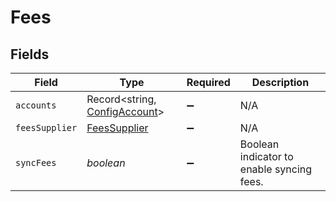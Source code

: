 # Fees


## Fields

| Field                                                                 | Type                                                                  | Required                                                              | Description                                                           |
| --------------------------------------------------------------------- | --------------------------------------------------------------------- | --------------------------------------------------------------------- | --------------------------------------------------------------------- |
| `accounts`                                                            | Record<string, [ConfigAccount](../../models/shared/configaccount.md)> | :heavy_minus_sign:                                                    | N/A                                                                   |
| `feesSupplier`                                                        | [FeesSupplier](../../models/shared/feessupplier.md)                   | :heavy_minus_sign:                                                    | N/A                                                                   |
| `syncFees`                                                            | *boolean*                                                             | :heavy_minus_sign:                                                    | Boolean indicator to enable syncing fees.                             |